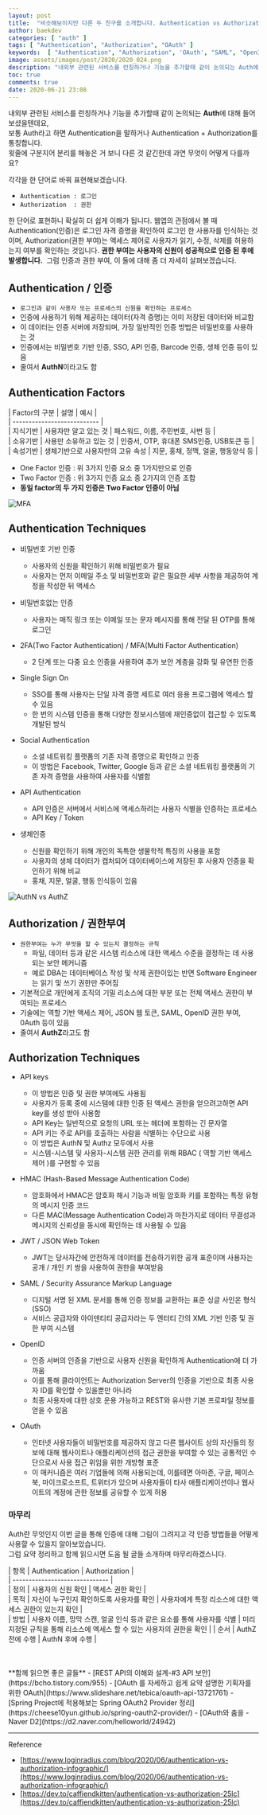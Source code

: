 ```yaml
---
layout: post
title:  "비슷해보이지만 다른 두 친구를 소개합니다. Authentication vs Authorization"
author: baekdev
categories: [ "auth" ]
tags: [ "Authentication", "Authorization", "OAuth" ]
keywords:  [ "Authentication", "Authorization", 'OAuth', "SAML", "OpenID", "HMAC" ]
image: assets/images/post/2020/2020_024.png
description: "내외부 관련된 서비스를 런칭하거나 기능을 추가할때 같이 논의되는 Auth에 대해 들어보셨을텐데요, 보통 Auth라고 하면 Authentication을 말하거나 Authentication + Authorization를 통칭합니다. 이렇게 구분지어 분리를 해놓은 거 보니 다른 것 같긴한데 과연 무엇이 어떻게 다를까요? 함께 알아가요."    
toc: true  
comments: true  
date: 2020-06-21 23:08       
---   
```



내외부 관련된 서비스를 런칭하거나 기능을 추가할때 같이 논의되는 **Auth**에 대해 들어보셨을텐데요,   
보통 Auth라고 하면 Authentication을 말하거나 Authentication + Authorization를 통칭합니다.  
윗줄에 구분지어 분리를 해놓은 거 보니 다른 것 같긴한데 과연 무엇이 어떻게 다를까요?  

각각을 한 단어로 바꿔 표현해보겠습니다.  
- `Authentication : 로그인`    
- `Authorization  : 권한`  
  
한 단어로 표현하니 확실히 더 쉽게 이해가 됩니다. 
웹앱의 관점에서 볼 때 Authentication(인증)은 로그인 자격 증명을 확인하여 로그인 한 사용자를 인식하는 것이며, 
Authorization(권한 부여)는 액세스 제어로 사용자가 읽기, 수정, 삭제를 허용하는지 여부를 확인하는 것입니다. 
**권한 부여는 사용자의 신원이 성공적으로 인증 된 후에 발생합니다.**  
그럼 인증과 권한 부여, 이 둘에 대해 좀 더 자세히 살펴보겠습니다.    


## Authentication / 인증  
- `로그인과 같이 사용자 또는 프로세스의 신원을 확인하는 프로세스`   
- 인증에 사용하기 위해 제공하는 데이터(자격 증명)는 이미 저장된 데이터와 비교함    
- 이 데이터는 인증 서버에 저장되며, 가장 일반적인 인증 방법은 비밀번호를 사용하는 것  
- 인증에서는 비밀번호 기반 인증, SSO, API 인증, Barcode 인증, 생체 인증 등이 있음   
- 줄여서 **AuthN**이라고도 함  


## Authentication Factors      

| Factor의 구분 | 설명 | 예시 |   
| --------------------------- |   
| 지식기반 | 사용자만 알고 있는 것 | 패스워드, 이름, 주민번호, 사번 등 |   
| 소유기반 | 사용만 소유하고 있는 것 | 인증서, OTP, 휴대폰 SMS인증, USB토큰 등 |     
| 속성기반 | 생체기반으로 사용자만의 고유 속성 | 지문, 홍채, 정맥, 얼굴, 행동양식 등 |     

- One Factor 인증 : 위 3가지 인증 요소 중 1가지만으로 인증  
- Two Factor 인증 : 위 3가지 인증 요소 중 2가지의 인증 조합  
- **동일 factor의 두 가지 인증은 Two Factor 인증이 아님**  

![MFA]({{site.baseurl}}/{{site.assetsurl}}/images/post/2020/2020_024_002.jpg)   

 
## Authentication Techniques   

- 비밀번호 기반 인증
  - 사용자의 신원을 확인하기 위해 비밀번호가 필요
  - 사용자는 먼저 이메일 주소 및 비밀번호와 같은 필요한 세부 사항을 제공하여 계정을 작성한 뒤 액세스  
    
- 비밀번호없는 인증
    - 사용자는 매직 링크 또는 이메일 또는 문자 메시지를 통해 전달 된 OTP를 통해 로그인  
      
- 2FA(Two Factor Authentication) / MFA(Multi Factor Authentication)
    - 2 단계 또는 다중 요소 인증을 사용하여 추가 보안 계층을 강화 및 유연한 인증  
      
- Single Sign On
    - SSO를 통해 사용자는 단일 자격 증명 세트로 여러 응용 프로그램에 액세스 할 수 있음  
    - 한 번의 시스템 인증을 통해 다양한 정보시스템에 재인증없이 접근할 수 있도록 개발된 방식

- Social Authentication 
    - 소셜 네트워킹 플랫폼의 기존 자격 증명으로 확인하고 인증  
    - 이 방법은 Facebook, Twitter, Google 등과 같은 소셜 네트워킹 플랫폼의 기존 자격 증명을 사용하여 사용자를 식별함  

- API Authentication
    - API 인증은 서버에서 서비스에 액세스하려는 사용자 식별을 인증하는 프로세스  
    - API Key / Token  

- 생체인증
    - 신원을 확인하기 위해 개인의 독특한 생물학적 특징의 사용을 포함  
    - 사용자의 생체 데이터가 캡처되어 데이터베이스에 저장된 후 사용자 인증을 확인하기 위해 비교  
    - 홍채, 지문, 얼굴, 행동 인식등이 있음  
   
![AuthN vs AuthZ]({{site.baseurl}}/{{site.assetsurl}}/images/post/2020/2020_024_003.jpg)    
## Authorization / 권한부여

- `권한부여는 누가 무엇을 할 수 있는지 결정하는 규칙`  
  - 파일, 데이터 등과 같은 시스템 리소스에 대한 액세스 수준을 결정하는 데 사용되는 보안 메커니즘  
  - 예로 DBA는 데이터베이스 작성 및 삭제 권한이있는 반면 Software Engineer는 읽기 및 쓰기 권한만 주어짐    
- 기본적으로 개인에게 조직의 기밀 리소스에 대한 부분 또는 전체 액세스 권한이 부여되는 프로세스  
- 기술에는 역할 기반 액세스 제어, JSON 웹 토큰, SAML, OpenID 권한 부여, 0Auth 등이 있음  
- 줄여서 **AuthZ**라고도 함  

## Authorization Techniques  

- API keys
    - 이 방법은 인증 및 권한 부여에도 사용됨 
    - 사용자가 등록 중에 시스템에 대한 인증 된 액세스 권한을 얻으려고하면 API key를 생성 받아 사용함  
    - API Key는 일반적으로 요청의 URL 또는 헤더에 포함하는 긴 문자열  
    - API 키는 주로 API를 호출하는 사람을 식별하는 수단으로 사용
    - 이 방법은 AuthN 및 Authz 모두에서 사용  
    - 시스템-시스템 및 사용자-시스템 권한 관리를 위해 RBAC ( 역할 기반 액세스 제어 )를 구현할 수 있음

- HMAC (Hash-Based Message Authentication Code)  
    - 암호화에서 HMAC은 암호화 해시 기능과 비밀 암호화 키를 포함하는 특정 유형의 메시지 인증 코드  
    - 다른 MAC(Message Authentication Code)과 마찬가지로 데이터 무결성과 메시지의 신뢰성을 동시에 확인하는 데 사용될 수 있음  

- JWT / JSON Web Token  
    - JWT는 당사자간에 안전하게 데이터를 전송하기위한 공개 표준이며 사용자는 공개 / 개인 키 쌍을 사용하여 권한을 부여받음  

- SAML / Security Assurance Markup Language
    - 디지털 서명 된 XML 문서를 통해 인증 정보를 교환하는 표준 싱글 사인온 형식 (SSO)
    - 서비스 공급자와 아이덴티티 공급자라는 두 엔터티 간의 XML 기반 인증 및 권한 부여 시스템 

- OpenID  
    - 인증 서버의 인증을 기반으로 사용자 신원을 확인하게 Authentication에 더 가까움  
    - 이를 통해 클라이언트는 Authorization Server의 인증을 기반으로 최종 사용자 ID를 확인할 수 있을뿐만 아니라  
    - 최종 사용자에 대한 상호 운용 가능하고 REST와 유사한 기본 프로파일 정보를 얻을 수 있음  

- OAuth
    - 인터넷 사용자들이 비밀번호를 제공하지 않고 다른 웹사이트 상의 자신들의 정보에 대해 웹사이트나 애플리케이션의 접근 권한을 부여할 수 있는 공통적인 수단으로서 사용 접근 위임을 위한 개방형 표준  
    - 이 매커니즘은 여러 기업들에 의해 사용되는데, 이를테면 아마존, 구글, 페이스북, 마이크로소프트, 트위터가 있으며 사용자들이 타사 애플리케이션이나 웹사이트의 계정에 관한 정보를 공유할 수 있게 허용  


### 마무리  

Auth란 무엇인지 이번 글을 통해 인증에 대해 그림이 그려지고 각 인증 방법들을 어떻게 사용햘 수 있을지 알아보았습니다.  
그럼 요약 정리하고 함께 읽으시면 도움 될 글들 소개하며 마무리하겠스니다.      
 
| 항목 | Authentication | Authorization |  
| ------------------------------ |  
| 정의 | 사용자의 신원 확인 | 액세스 권한 확인 |  
| 목적 | 자신이 누구인지 확인하도록 사용자를 확인 | 사용자에게 특정 리소스에 대한 액세스 권한이 있는지 확인 |  
| 방법 | 사용자 이름, 망막 스캔, 얼굴 인식 등과 같은 요소를 통해 사용자를 식별 | 미리 지정된 규칙을 통해 리소스에 엑세스 할 수 있는 사용자의 권한을 확인 | 
| 순서 | AuthZ전에 수행 | AuthN 후에 수행 |   

<br>
<br>
**함께 읽으면 좋은 글들**    
  - [REST API의 이해와 설계-#3 API 보안](https://bcho.tistory.com/955)  
  - [OAuth 를 자세하고 쉽게 요약 설명한 기획자를 위한 OAuth](https://www.slideshare.net/tebica/oauth-api-13721761)  
  - [Spring Project에 적용해보는 Spring OAuth2 Provider 정리](https://cheese10yun.github.io/spring-oauth2-provider/)  
  - [OAuth와 춤을 - Naver D2](https://d2.naver.com/helloworld/24942)  


---  
Reference 
- [https://www.loginradius.com/blog/2020/06/authentication-vs-authorization-infographic/](https://www.loginradius.com/blog/2020/06/authentication-vs-authorization-infographic/)  
- [https://dev.to/caffiendkitten/authentication-vs-authorization-25lc](https://dev.to/caffiendkitten/authentication-vs-authorization-25lc)  